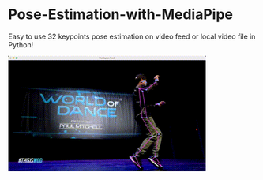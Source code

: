 # Pose-Estimation-with-MediaPipe
Easy to use 32 keypoints pose estimation on video feed or local video file in Python!

![Screenshot](New-Tab.gif)
